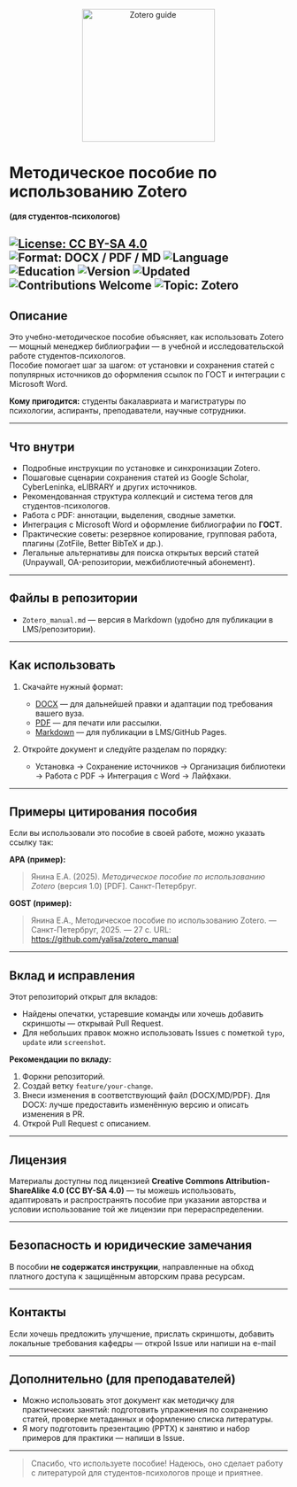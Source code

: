 <!-- README.md -->

<p align="center">
  <img alt="Zotero guide" src="https://raw.githubusercontent.com/yalisa/zotero_manual/main/assets/zotero-book-cover.png" width="240" />
</p>

# Методическое пособие по использованию Zotero  
**(для студентов-психологов)**

[![License: CC BY-SA 4.0](https://img.shields.io/badge/License-CC%20BY--SA%204.0-lightgrey.svg)](https://creativecommons.org/licenses/by-sa/4.0/)  
![Format: DOCX / PDF / MD](https://img.shields.io/badge/Formats-DOCX%20%7C%20PDF%20%7C%20MD-blue)
![Language](https://img.shields.io/badge/Language-Russian-blue.svg)
![Education](https://img.shields.io/badge/Project-Type%3A%20Educational-orange.svg)
![Version](https://img.shields.io/badge/Version-1.0-lightblue.svg)
![Updated](https://img.shields.io/badge/Updated-October%202025-brightgreen.svg)
![Contributions Welcome](https://img.shields.io/badge/Contributions-welcome-success.svg)
![Topic: Zotero](https://img.shields.io/badge/Topic-Zotero-blue.svg)
---

## Описание
Это учебно-методическое пособие объясняет, как использовать Zotero — мощный менеджер библиографии — в учебной и исследовательской работе студентов-психологов.  
Пособие помогает шаг за шагом: от установки и сохранения статей с популярных источников до оформления ссылок по ГОСТ и интеграции с Microsoft Word.

**Кому пригодится:** студенты бакалавриата и магистратуры по психологии, аспиранты, преподаватели, научные сотрудники.

---

## Что внутри
- Подробные инструкции по установке и синхронизации Zotero.  
- Пошаговые сценарии сохранения статей из Google Scholar, CyberLeninka, eLIBRARY и других источников.  
- Рекомендованная структура коллекций и система тегов для студентов-психологов.  
- Работа с PDF: аннотации, выделения, сводные заметки.  
- Интеграция с Microsoft Word и оформление библиографии по **ГОСТ**.  
- Практические советы: резервное копирование, групповая работа, плагины (ZotFile, Better BibTeX и др.).  
- Легальные альтернативы для поиска открытых версий статей (Unpaywall, OA-репозитории, межбиблиотечный абонемент).

---

## Файлы в репозитории

<!--
- `Методическое_пособие_Zotero_финальная.docx` — редактируемая версия в формате Microsoft Word.  
- `Методическое_пособие_Zotero_финальная.pdf` — готовая к печати версия в PDF (оглавление, нумерация страниц).  
-->
- `Zotero_manual.md` — версия в Markdown (удобно для публикации в LMS/репозитории).  
<!--
- `/assets/` — папка с иллюстрациями/скриншотами
-->
---

## Как использовать
1. Скачайте нужный формат:
   - [DOCX](/Методическое_пособие_Zotero_финальная.docx) — для дальнейшей правки и адаптации под требования вашего вуза.  
   - [PDF](/Методическое_пособие_Zotero_финальная.pdf) — для печати или рассылки.  
   - [Markdown](/Zotero_manual.md) — для публикации в LMS/GitHub Pages.

2. Откройте документ и следуйте разделам по порядку:
   - Установка → Сохранение источников → Организация библиотеки → Работа с PDF → Интеграция с Word → Лайфхаки.

---

## Примеры цитирования пособия
Если вы использовали это пособие в своей работе, можно указать ссылку так:

**APA (пример):**
> Янина Е.А. (2025). *Методическое пособие по использованию Zotero* (версия 1.0) [PDF]. Санкт-Петербруг. 

**GOST (пример):**
> Янина Е.А., Методическое пособие по использованию Zotero. — Санкт-Петербруг, 2025. — 27 с. URL: https://github.com/yalisa/zotero_manual

---

## Вклад и исправления
Этот репозиторий открыт для вкладов:  
- Найдены опечатки, устаревшие команды или хочешь добавить скриншоты — открывай Pull Request.  
- Для небольших правок можно использовать Issues с пометкой `typo`, `update` или `screenshot`.

**Рекомендации по вкладу:**
1. Форкни репозиторий.  
2. Создай ветку `feature/your-change`.  
3. Внеси изменения в соответствующий файл (DOCX/MD/PDF). Для DOCX: лучше предоставить изменённую версию и описать изменения в PR.  
4. Открой Pull Request с описанием.

---

## Лицензия
Материалы доступны под лицензией **Creative Commons Attribution-ShareAlike 4.0 (CC BY-SA 4.0)** — ты можешь использовать, адаптировать и распространять пособие при указании авторства и условии использование той же лицензии при перераспределении.

---

## Безопасность и юридические замечания
В пособии **не содержатся инструкции**, направленные на обход платного доступа к защищённым авторским права ресурсам. 

---

## Контакты
Если хочешь предложить улучшение, прислать скриншоты, добавить локальные требования кафедры — открой Issue или напиши на e-mail

---

## Дополнительно (для преподавателей)
- Можно использовать этот документ как методичку для практических занятий: подготовить упражнения по сохранению статей, проверке метаданных и оформлению списка литературы.  
- Я могу подготовить презентацию (PPTX) к занятию и набор примеров для практики — напиши в Issue.

---

> Спасибо, что используете пособие! Надеюсь, оно сделает работу с литературой для студентов-психологов проще и приятнее.
